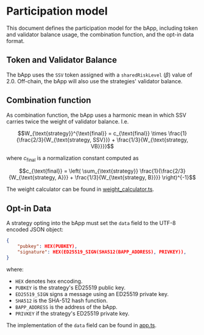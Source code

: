 # Participation model

This document defines the participation model for the bApp, including token and validator balance usage, the combination function, and the opt-in data format.

## Token and Validator Balance

The bApp uses the `SSV` token assigned with a `sharedRiskLevel` ($\beta$) value of 2.0.
Off-chain, the bApp will also use the strategies' validator balance.

## Combination function

As combination function, the bApp uses a harmonic mean in which SSV carries twice the weight of validator balance. I.e.

$$W_{\text{strategy}}^{\text{final}} = c_{\text{final}} \times \frac{1}{\frac{2/3}{W_{\text{strategy, SSV}}} + \frac{1/3}{W_{\text{strategy, VB}}}}$$

where $c_{\text{final}}$ is a normalization constant computed as

$$c_{\text{final}} = \left( \sum_{\text{strategy}} \frac{1}{\frac{2/3}{W_{\text{strategy, A}}} + \frac{1/3}{W_{\text{strategy, B}}}} \right)^{-1}$$


The weight calculator can be found in [weight_calculator.ts](./../operator/src/weight_calculator.ts).

## Opt-in Data

A strategy opting into the bApp must set the `data` field to the UTF-8 encoded JSON object:

```json
{
    "pubkey": HEX(PUBKEY),
    "signature": HEX(ED25519_SIGN(SHA512(BAPP_ADDRESS), PRIVKEY)),
}
```

where:
- `HEX` denotes hex encoding.
- `PUBKEY` is the strategy's ED25519 public key.
- `ED25519_SIGN` signs a message using an ED25519 private key.
- `SHA512` is the SHA-512 hash function.
- `BAPP_ADDRESS` is the address of the bApp.
- `PRIVKEY` if the strategy's ED25519 private key.

The implementation of the `data` field can be found in [app.ts](./../operator/src/opt_in_data.ts).

